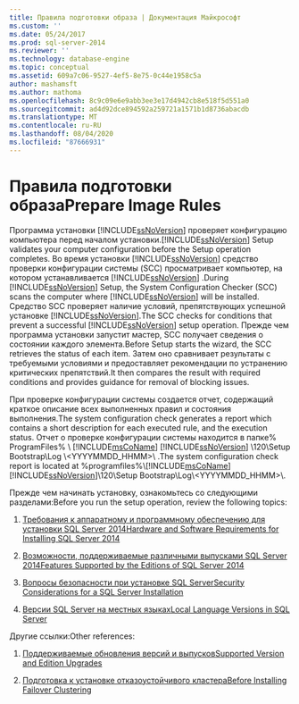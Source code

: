 ```yaml
---
title: Правила подготовки образа | Документация Майкрософт
ms.custom: ''
ms.date: 05/24/2017
ms.prod: sql-server-2014
ms.reviewer: ''
ms.technology: database-engine
ms.topic: conceptual
ms.assetid: 609a7c06-9527-4ef5-8e75-0c44e1958c5a
author: mashamsft
ms.author: mathoma
ms.openlocfilehash: 8c9c09e6e9abb3ee3e17d4942cb8e518f5d551a0
ms.sourcegitcommit: ad4d92dce894592a259721a1571b1d8736abacdb
ms.translationtype: MT
ms.contentlocale: ru-RU
ms.lasthandoff: 08/04/2020
ms.locfileid: "87666931"
---
```

# <a name="prepare-image-rules"></a><span data-ttu-id="1be78-102">Правила подготовки образа</span><span class="sxs-lookup"><span data-stu-id="1be78-102">Prepare Image Rules</span></span>
  <span data-ttu-id="1be78-103">Программа установки [!INCLUDE[ssNoVersion](../../includes/ssnoversion-md.md)] проверяет конфигурацию компьютера перед началом установки.</span><span class="sxs-lookup"><span data-stu-id="1be78-103">[!INCLUDE[ssNoVersion](../../includes/ssnoversion-md.md)] Setup validates your computer configuration before the Setup operation completes.</span></span> <span data-ttu-id="1be78-104">Во время установки [!INCLUDE[ssNoVersion](../../includes/ssnoversion-md.md)] средство проверки конфигурации системы (SCC) просматривает компьютер, на котором устанавливается [!INCLUDE[ssNoVersion](../../includes/ssnoversion-md.md)] .</span><span class="sxs-lookup"><span data-stu-id="1be78-104">During [!INCLUDE[ssNoVersion](../../includes/ssnoversion-md.md)] Setup, the System Configuration Checker (SCC) scans the computer where [!INCLUDE[ssNoVersion](../../includes/ssnoversion-md.md)] will be installed.</span></span> <span data-ttu-id="1be78-105">Средство SCC проверяет наличие условий, препятствующих успешной установке [!INCLUDE[ssNoVersion](../../includes/ssnoversion-md.md)].</span><span class="sxs-lookup"><span data-stu-id="1be78-105">The SCC checks for conditions that prevent a successful [!INCLUDE[ssNoVersion](../../includes/ssnoversion-md.md)] setup operation.</span></span> <span data-ttu-id="1be78-106">Прежде чем программа установки запустит мастер, SCC получает сведения о состоянии каждого элемента.</span><span class="sxs-lookup"><span data-stu-id="1be78-106">Before Setup starts the wizard, the SCC retrieves the status of each item.</span></span> <span data-ttu-id="1be78-107">Затем оно сравнивает результаты с требуемыми условиями и предоставляет рекомендации по устранению критических препятствий.</span><span class="sxs-lookup"><span data-stu-id="1be78-107">It then compares the result with required conditions and provides guidance for removal of blocking issues.</span></span>  
  
 <span data-ttu-id="1be78-108">При проверке конфигурации системы создается отчет, содержащий краткое описание всех выполненных правил и состояния выполнения.</span><span class="sxs-lookup"><span data-stu-id="1be78-108">The system configuration check generates a report which contains a short description for each executed rule, and the execution status.</span></span> <span data-ttu-id="1be78-109">Отчет о проверке конфигурации системы находится в папке% ProgramFiles% \\ [!INCLUDE[msCoName](../../includes/msconame-md.md)] [!INCLUDE[ssNoVersion](../../includes/ssnoversion-md.md)] \120\Setup Bootstrap\Log \\<YYYYMMDD_HHMM>\\ .</span><span class="sxs-lookup"><span data-stu-id="1be78-109">The system configuration check report is located at %programfiles%\\[!INCLUDE[msCoName](../../includes/msconame-md.md)][!INCLUDE[ssNoVersion](../../includes/ssnoversion-md.md)]\120\Setup Bootstrap\Log\\<YYYYMMDD_HHMM>\\.</span></span>  
  
 <span data-ttu-id="1be78-110">Прежде чем начинать установку, ознакомьтесь со следующими разделами:</span><span class="sxs-lookup"><span data-stu-id="1be78-110">Before you run the setup operation, review the following topics:</span></span>  
  
1.  [<span data-ttu-id="1be78-111">Требования к аппаратному и программному обеспечению для установки SQL Server 2014</span><span class="sxs-lookup"><span data-stu-id="1be78-111">Hardware and Software Requirements for Installing SQL Server 2014</span></span>](hardware-and-software-requirements-for-installing-sql-server.md)  
  
2.  [<span data-ttu-id="1be78-112">Возможности, поддерживаемые различными выпусками SQL Server 2014</span><span class="sxs-lookup"><span data-stu-id="1be78-112">Features Supported by the Editions of SQL Server 2014</span></span>](../../../2014/getting-started/features-supported-by-the-editions-of-sql-server-2014.md)  
  
3.  [<span data-ttu-id="1be78-113">Вопросы безопасности при установке SQL Server</span><span class="sxs-lookup"><span data-stu-id="1be78-113">Security Considerations for a SQL Server Installation</span></span>](../../../2014/sql-server/install/security-considerations-for-a-sql-server-installation.md)  
  
4.  [<span data-ttu-id="1be78-114">Версии SQL Server на местных языках</span><span class="sxs-lookup"><span data-stu-id="1be78-114">Local Language Versions in SQL Server</span></span>](../../../2014/sql-server/install/local-language-versions-in-sql-server.md)  
  
 <span data-ttu-id="1be78-115">Другие ссылки:</span><span class="sxs-lookup"><span data-stu-id="1be78-115">Other references:</span></span>  
  
1.  [<span data-ttu-id="1be78-116">Поддерживаемые обновления версий и выпусков</span><span class="sxs-lookup"><span data-stu-id="1be78-116">Supported Version and Edition Upgrades</span></span>](../../database-engine/install-windows/supported-version-and-edition-upgrades.md)  
  
2.  [<span data-ttu-id="1be78-117">Подготовка к установке отказоустойчивого кластера</span><span class="sxs-lookup"><span data-stu-id="1be78-117">Before Installing Failover Clustering</span></span>](../failover-clusters/install/before-installing-failover-clustering.md)  
  
  

